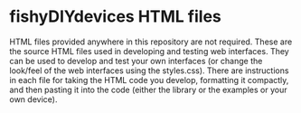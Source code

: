 # fishyDIYdevices HTML files
HTML files provided anywhere in this repository are not required.  These are the source HTML files used in developing and testing web interfaces. They can be used to develop and test your own interfaces (or change the look/feel of the web interfaces using the styles.css). There are instructions in each file for taking the HTML code you develop, formatting it compactly, and then pasting it into the code (either the library or the examples or your own device).
